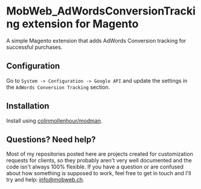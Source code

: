 # MobWeb_AdWordsConversionTracking extension for Magento

A simple Magento extension that adds AdWords Conversion tracking for successful purchases.

## Configuration

Go to `System -> Configuration -> Google API` and update the settings in the `AdWords Conversion Tracking` section.

## Installation

Install using [colinmollenhour/modman](https://github.com/colinmollenhour/modman/).

## Questions? Need help?

Most of my repositories posted here are projects created for customization requests for clients, so they probably aren't very well documented and the code isn't always 100% flexible. If you have a question or are confused about how something is supposed to work, feel free to get in touch and I'll try and help: [info@mobweb.ch](mailto:info@mobweb.ch).